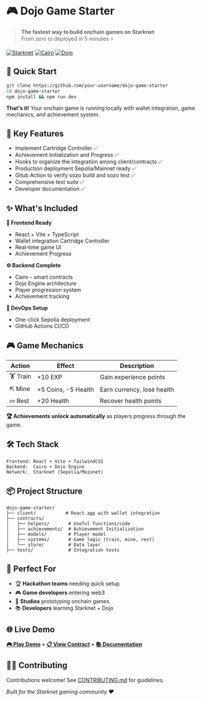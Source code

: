 # 🎮 Dojo Game Starter

> **The fastest way to build onchain games on Starknet**  
> From zero to deployed in 5 minutes ⚡

[![Starknet](https://img.shields.io/badge/Starknet-Ready-orange)](https://starknet.io) [![Cairo](https://img.shields.io/badge/Cairo-2.0-blue)](https://cairo-lang.org) [![Dojo](https://img.shields.io/badge/Dojo-ECS-red)](https://dojoengine.org)

## 🚀 Quick Start

```bash
git clone https://github.com/your-username/dojo-game-starter
cd dojo-game-starter
npm install && npm run dev
```

**That's it!** Your onchain game is running locally with wallet integration, game mechanics, and achievement system.

## 📖 Key Features

- Implement Cartridge Controller ✅<br>
- Achievement Initialization and Progress ✅<br>
- Hooks to organize the integration among client/contracts ✅<br>
- Production deployment Sepolia/Mainnet ready ✅<br>
- Gitub Action to verify sozo build and sozo test ✅ <br>
- Comprehensive test suite ✅ <br>
- Developer documentation ✅

## ✨ What's Included

**🎨 Frontend Ready**
- React + Vite + TypeScript
- Wallet integration Cartridge Controller
- Real-time game UI
- Achievement Progress

**⚙️ Backend Complete**
- Cairo - smart contracts
- Dojo Engine architecture
- Player progression system
- Achievement tracking

**🚀 DevOps Setup**
- One-click Sepolia deployment
- GitHub Actions CI/CD

## 🎮 Game Mechanics

| Action | Effect | Description |
|--------|--------|-------------|
| 🏋️ Train | +10 EXP | Gain experience points |
| ⛏️ Mine | +5 Coins, -5 Health | Earn currency, lose health |
| 💤 Rest | +20 Health | Recover health points |

**🏆 Achievements unlock automatically** as players progress through the game.

## 🛠️ Tech Stack

```
Frontend: React + Vite + TailwindCSS
Backend:  Cairo + Dojo Engine
Network:  Starknet (Sepolia/Mainnet)
```

## 📦 Project Structure

```
dojo-game-starter/
├── client/           # React app with wallet integration
├── contracts/
│   ├── helpers/       # Useful functions/code
│   ├── achievements/  # Achievement Initialization
│   ├── models/        # Player model
│   ├── systems/       # Game logic (train, mine, rest)
│   └── store/         # Data layer
├── tests/             # Integration tests
```

## 🎯 Perfect For

- 🏆 **Hackathon teams** needing quick setup
- 🎮 **Game developers** entering web3
- 🏢 **Studios** prototyping onchain games
- 📚 **Developers** learning Starknet + Dojo

## 🌐 Live Demo

**[🎮 Play Demo](https://your-demo-url.com)** • **[📋 View Contract](https://sepolia.starkscan.co/contract/0x...)** • **[📚 Documentation](./docs/)**

## 🤝🏽 Contributing

Contributions welcome! See [CONTRIBUTING.md](CONTRIBUTING.md) for guidelines.

*Built for the Starknet gaming community ❤️*
